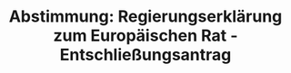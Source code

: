 ---
abstimmung:
  abstimmung: 1
  bundestagssitzung: 154
  legislaturperiode: 18
categories:
- Todo
- Bundesregierung
- Ausland
data:
- title: Abstimmungsergebnis 20160217_1-data.pdf
  url: /res/abstimmungsliste/20160217_1-data.pdf
- title: Abstimmungsergebnis 20160217_1_xls-data.csv
  url: /res/abstimmungsliste/analyses/20160217_1_xls-data.csv
documents:
- local: /res/abstimmungsdaten/018-154-01/1807543.pdf
  title: Drucksache 18/07543.pdf
  url: http://dip21.bundestag.de/dip21/btd/18/075/1807543.pdf
ergebnis:
  cdu/csu:
    enthaltung: 0
    gesamt: 310
    ja: 0
    nein: 289
    nichtabgegeben: 21
    ungueltig: 0
  die.linke:
    enthaltung: 0
    gesamt: 64
    ja: 59
    nein: 0
    nichtabgegeben: 5
    ungueltig: 0
  file: 20160217_1_xls-data.csv
  gruenen:
    enthaltung: 0
    gesamt: 63
    ja: 61
    nein: 0
    nichtabgegeben: 2
    ungueltig: 0
  spd:
    enthaltung: 0
    gesamt: 193
    ja: 0
    nein: 180
    nichtabgegeben: 13
    ungueltig: 0
layout: abstimmung
links:
- title: https://www.bundestag.de/parlament/plenum/abstimmung/abstimmung?id=384
  url: https://www.bundestag.de/parlament/plenum/abstimmung/abstimmung?id=384
preview: "Deutscher Bundestag\n\n154. Sitzung des Deutschen Bundestages\nam Mittwoch,\
  \ 17.Februar 2016\n\nEndg\xFCltiges Ergebnis der Namentlichen Abstimmung Nr. 1\n\
  \nEntschlie\xDFungsantrag der Fraktion DIE LINKE.\nzu der Abgabe einer Regierungserkl\xE4\
  rung durch die Bundeskanzlerin zum Europ\xE4ischen\nRat am 18./19. Februar 2016\
  \ in Br\xFCssel\nDrs. 18/7543\n\nAbgegebene Stimmen insgesamt:\n\n589\n\nNicht abgegebene\
  \ Stimmen:\nJa-Stimmen:\n\n41\n120\n\nNein-Stimmen:\n\n469\n\nEnthaltungen:\n\n\
  0\n\nUng\xFCltige:\n\n0\n\nBerlin, den 17.02.2016\n\nBeginn: 15:30\nEnde: 15:32\n"
tags:
- Kriegswaffen
- "R\xFCstungsexport"
- EU
- Saudi-Arabien
title: "Abstimmung: Regierungserkl\xE4rung zum Europ\xE4ischen Rat - Entschlie\xDF\
  ungsantrag"
---